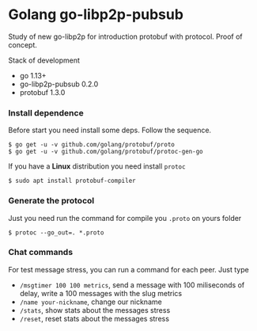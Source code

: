 # Golang go-libp2p-pubsub

Study of new go-libp2p for introduction protobuf with protocol. Proof of concept.

Stack of development

* go 1.13+
* go-libp2p-pubsub 0.2.0
* protobuf 1.3.0

### Install dependence

Before start you need install some deps. Follow the sequence.

```shell=
$ go get -u -v github.com/golang/protobuf/proto
$ go get -u -v github.com/golang/protobuf/protoc-gen-go
```

If you have a **Linux** distribution you need install `protoc`

```shell=
$ sudo apt install protobuf-compiler
```

### Generate the protocol

Just you need run the command for compile you `.proto` on yours folder

```shell=
$ protoc --go_out=. *.proto
```

### Chat commands

For test message stress, you can run a command for each peer. Just type

* `/msgtimer 100 100 metrics`, send a message with 100 miliseconds of delay, write a 100 messages with the slug metrics
* `/name your-nickname`, change our nickname
* `/stats`, show stats about the messages stress
* `/reset`, reset stats about the messages stress
